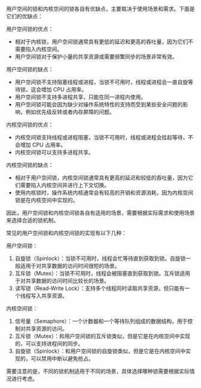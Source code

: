 用户空间的锁和内核空间的锁各自有优缺点，主要取决于使用场景和需求。下面是它们的优缺点：

用户空间锁的优点：

- 相对于内核锁，用户空间锁通常具有更低的延迟和更高的吞吐量，因为它们不需要陷入内核空间。
- 用户空间锁对于保护小量的共享资源或需要频繁同步的场景非常有效。

用户空间锁的缺点：

- 用户空间锁不支持阻塞线程或进程，当锁不可用时，线程或进程会一直自旋等待锁，这会增加 CPU 占用率。
- 用户空间锁不支持多进程共享，只能在同一进程内使用。
- 用户空间锁可能会因为缺少对操作系统特性的支持而受到某些安全问题的影响，例如优先级反转或者内存屏障的问题。

内核空间锁的优点：

- 内核空间锁支持线程或进程阻塞，当锁不可用时，线程或进程会挂起等待，不会增加 CPU 占用率。
- 内核空间锁可以支持多进程共享。

内核空间锁的缺点：

- 相对于用户空间锁，内核空间锁通常具有更高的延迟和较低的吞吐量，因为它们需要陷入内核空间并进行上下文切换。
- 使用内核锁时，操作系统内核通常会有较高的开销和资源消耗，因为内核空间锁是在内核空间中实现的。

因此，用户空间锁和内核空间锁各自有适用的场景，需要根据实际需求和使用场景来选择合适的锁机制。



常见的用户空间锁和内核空间锁的实现有以下几种：

用户空间锁：

1. 自旋锁（Spinlock）：当锁不可用时，线程会忙等待直到获取到锁。自旋锁一般适用于对共享数据的访问时间很短的场景。
2. 互斥锁（Mutex）：当锁不可用时，线程会被阻塞直到获取到锁。互斥锁适用于对共享数据的访问时间比较长的场景。
3. 读写锁（Read-Write Lock）：支持多个线程同时读取共享资源，但只能有一个线程写入共享资源。

内核空间锁：

1. 信号量（Semaphore）：一个计数器和一个等待队列组成的数据结构，用于控制对共享资源的访问。
2. 互斥锁（Mutex）：和用户空间锁的互斥锁类似，但是它是在内核空间中实现的，可以支持进程间的同步。
3. 自旋锁（Spinlock）：和用户空间锁的自旋锁类似，但是它是在内核空间中实现的，可以禁用中断以避免抢占。

需要注意的是，不同的锁机制适用于不同的场景，具体选择哪种锁需要根据实际情况进行考虑。